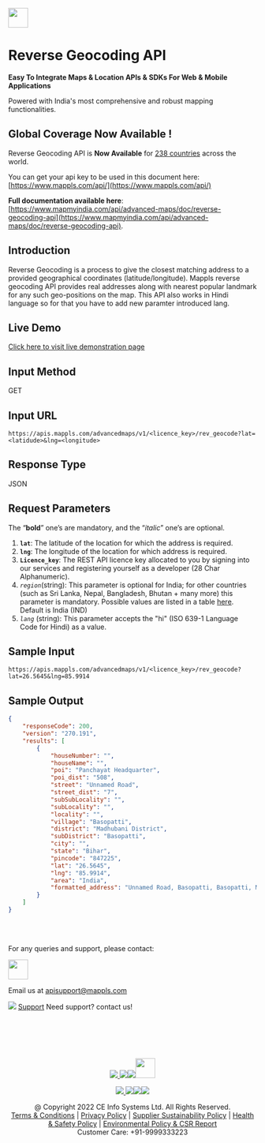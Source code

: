 ﻿[<img src="https://www.mappls.com/api/img/mappls-api.png" height="40"/> </p>](https://www.mappls.com/api)
# Reverse Geocoding API

**Easy To Integrate Maps & Location APIs & SDKs For Web & Mobile Applications**

Powered with India's most comprehensive and robust mapping functionalities.

## Global Coverage Now Available !

Reverse Geocoding API is **Now Available**  for [238 countries](https://github.com/Mappls-api/mappls-rest-api/blob/master/docs/countryISO.md) across the world.

You can get your api key to be used in this document here: [https://www.mappls.com/api/](https://www.mappls.com/api/)

**Full documentation available here**: [https://www.mapmyindia.com/api/advanced-maps/doc/reverse-geocoding-api](https://www.mapmyindia.com/api/advanced-maps/doc/reverse-geocoding-api).

## Introduction
Reverse Geocoding is a process to give the closest matching address to a provided geographical coordinates (latitude/longitude). Mappls reverse geocoding API provides real addresses along with nearest popular landmark for any such geo-positions on the map. This API also works in Hindi language so for that you have to add new paramter introduced lang. 

## Live Demo

[Click here to visit live demonstration page](https://www.mapmyindia.com/api/advanced-maps/doc/sample/mapmyindia-maps-reverse-geocoding-rest-api-example)

## Input Method
GET

## Input URL

`https://apis.mappls.com/advancedmaps/v1/<licence_key>/rev_geocode?lat=<latidude>&lng=<longitude>`

## Response Type

JSON


## Request Parameters
The “**bold**” one’s are mandatory, and the “*italic*” one’s are optional.

1.  **`lat`**: The latitude of the location for which the address is required.
2.  **`lng`**: The longitude of the location for which address is required.
3.  **`Licence_key`**: The REST API licence key allocated to you by signing into our services and registering yourself as a developer (28 Char Alphanumeric).
4.  *`region`*(string): This parameter is optional for India; for other countries (such as Sri Lanka, Nepal, Bangladesh, Bhutan + many more) this parameter is mandatory. Possible values are listed in a table [here](https://github.com/Mappls-api/mappls-rest-api/blob/master/docs/countryISO.md). Default is India (IND)
5.  *`lang`* (string): This parameter accepts the "hi" (ISO 639-1 Language Code for Hindi) as a value. 


## Sample Input

`https://apis.mappls.com/advancedmaps/v1/<licence_key>/rev_geocode?lat=26.5645&lng=85.9914`

## Sample Output
```json
{
    "responseCode": 200,
    "version": "270.191",
    "results": [
        {
            "houseNumber": "",
            "houseName": "",
            "poi": "Panchayat Headquarter",
            "poi_dist": "508",
            "street": "Unnamed Road",
            "street_dist": "7",
            "subSubLocality": "",
            "subLocality": "",
            "locality": "",
            "village": "Basopatti",
            "district": "Madhubani District",
            "subDistrict": "Basopatti",
            "city": "",
            "state": "Bihar",
            "pincode": "847225",
            "lat": "26.5645",
            "lng": "85.9914",
            "area": "India",
            "formatted_address": "Unnamed Road, Basopatti, Basopatti, Madhubani District, Bihar. 508 m from Panchayat Headquarter pin-847225 (India)"
        }
    ]
}
```
<br> <br>



For any queries and support, please contact: 

[<img src="https://www.mappls.com/images/logo.png" height="40"/> </p>](https://www.mappls.com/api)
Email us at [apisupport@mappls.com](mailto:apisupport@mappls.com)


![](https://www.mapmyindia.com/api/img/icons/support.png)
[Support](https://www.mappls.com/api/index.php#f_cont)
Need support? contact us!

<br></br>
<br></br>

[<p align="center"> <img src="https://www.mapmyindia.com/api/img/icons/stack-overflow.png"/> ](https://stackoverflow.com/questions/tagged/mappls-api)[![](https://www.mapmyindia.com/api/img/icons/blog.png)](http://www.mappls.com/blog/)[![](https://www.mapmyindia.com/api/img/icons/gethub.png)](https://github.com/Mappls-api)[<img src="https://mmi-api-team.s3.ap-south-1.amazonaws.com/API-Team/npm-logo.one-third%5B1%5D.png" height="40"/> </p>](https://www.npmjs.com/org/mapmyindia) 



[<p align="center"> <img src="https://www.mapmyindia.com/june-newsletter/icon4.png"/> ](https://www.facebook.com/Mappls)[![](https://www.mapmyindia.com/june-newsletter/icon2.png)](https://twitter.com/Mappls)[![](https://www.mapmyindia.com/newsletter/2017/aug/llinkedin.png)](https://www.linkedin.com/company/mappls)[![](https://www.mapmyindia.com/june-newsletter/icon3.png)](https://www.youtube.com/user/Mappls/)




<div align="center">@ Copyright 2022 CE Info Systems Ltd. All Rights Reserved.</div>

<div align="center"> <a href="https://www.mappls.com/api/terms-&-conditions">Terms & Conditions</a> | <a href="https://www.mappls.com/about/privacy-policy">Privacy Policy</a> | <a href="https://www.mappls.com/pdf/mappls-sustainability-policy-healt-labour-rules-supplir-sustainability.pdf">Supplier Sustainability Policy</a> | <a href="https://www.mappls.com/pdf/Health-Safety-Management.pdf">Health & Safety Policy</a> | <a href="https://www.mappls.com/pdf/Environment-Sustainability-Policy-CSR-Report.pdf">Environmental Policy & CSR Report</a>

<div align="center">Customer Care: +91-9999333223</div>